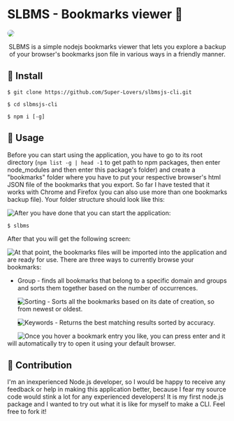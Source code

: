 # SLBMS - Bookmarks viewer 🔖

<img style="border-radius: 10px;" src="https://i.imgur.com/QXHIrjr.gif"/>

<p style="text-align:center;">SLBMS is a simple nodejs bookmarks viewer that lets you explore a backup of your browser's bookmarks json file in various ways in a friendly manner.</p>

## 🔧 Install
```
$ git clone https://github.com/Super-Lovers/slbmsjs-cli.git
```
```
$ cd slbmsjs-cli
```
```
$ npm i [-g]
```
## 🎈 Usage

Before you can start using the application, you have to go to its root directory (``npm list -g | head -1`` to get path to npm packages, then enter node_modules and then enter this package's folder) and create a "bookmarks" folder where you have to put your respective browser's html JSON file of the bookmarks that you export. So far I have tested that it works with Chrome and Firefox (you can also use more than one bookmarks backup file). Your folder structure should look like this:

<img style="float:left;" src="https://i.imgur.com/9IeASY8.png"/>

After you have done that you can start the application:
```
$ slbms
```

After that you will get the following screen:

<img style="float:left;" src="https://i.imgur.com/VIAChBP.png"/>

At that point, the bookmarks files will be imported into the application and are ready for use. There are three ways to currently browse your bookmarks:

* Group - finds all bookmarks that belong to a specific domain and groups and sorts them together based on the number of occurrences.

  <img style="float:left;" src="https://i.imgur.com/JS8QPp1.png"/>

* Sorting - Sorts all the bookmarks based on its date of creation, so from newest or oldest.

  <img style="float:left;" src="https://i.imgur.com/HiiS2ja.png"/>

* Keywords - Returns the best matching results sorted by accuracy.

  <img style="float:left;" src="https://i.imgur.com/BFH0Yk2.png"/>

Once you hover a bookmark entry you like, you can press enter and it will automatically try to open it using your default browser.

## 🎁 Contribution

I'm an inexperienced Node.js developer, so I would be happy to receive any feedback or help in making this application better, because I fear my source code would stink a lot for any experienced developers! It is my first node.js package and I wanted to try out what it is like for myself to make a CLI. Feel free to fork it!
